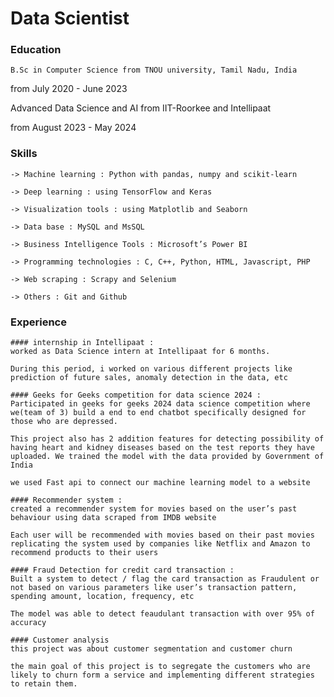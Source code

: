 # Data Scientist


### Education

    B.Sc in Computer Science from TNOU university, Tamil Nadu, India

from July 2020 - June 2023 


Advanced Data Science and AI from IIT-Roorkee and Intellipaat

from August 2023 - May 2024


### Skills

    -> Machine learning : Python with pandas, numpy and scikit-learn

    -> Deep learning : using TensorFlow and Keras

    -> Visualization tools : using Matplotlib and Seaborn

    -> Data base : MySQL and MsSQL

    -> Business Intelligence Tools : Microsoft’s Power BI

    -> Programming technologies : C, C++, Python, HTML, Javascript, PHP

    -> Web scraping : Scrapy and Selenium

    -> Others : Git and Github


### Experience

    #### internship in Intellipaat :
    worked as Data Science intern at Intellipaat for 6 months.
    
    During this period, i worked on various different projects like prediction of future sales, anomaly detection in the data, etc

    #### Geeks for Geeks competition for data science 2024 :
    Participated in geeks for geeks 2024 data science competition where we(team of 3) build a end to end chatbot specifically designed for those who are depressed. 
    
    This project also has 2 addition features for detecting possibility of having heart and kidney diseases based on the test reports they have uploaded. We trained the model with the data provided by Government of India
    
    we used Fast api to connect our machine learning model to a website
    
    #### Recommender system :
    created a recommender system for movies based on the user’s past behaviour using data scraped from IMDB website
    
    Each user will be recommended with movies based on their past movies replicating the system used by companies like Netflix and Amazon to recommend products to their users
    
    #### Fraud Detection for credit card transaction :
    Built a system to detect / flag the card transaction as Fraudulent or not based on various parameters like user’s transaction pattern, spending amount, location, frequency, etc
    
    The model was able to detect feaudulant transaction with over 95% of accuracy
    
    #### Customer analysis
    this project was about customer segmentation and customer churn
    
    the main goal of this project is to segregate the customers who are likely to churn form a service and implementing different strategies to retain them.

